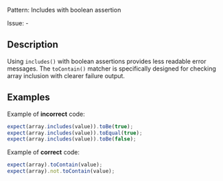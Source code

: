 Pattern: Includes with boolean assertion

Issue: -

## Description

Using `includes()` with boolean assertions provides less readable error messages. The `toContain()` matcher is specifically designed for checking array inclusion with clearer failure output.

## Examples

Example of **incorrect** code:
```javascript
expect(array.includes(value)).toBe(true);
expect(array.includes(value)).toEqual(true);
expect(array.includes(value)).toBe(false);
```

Example of **correct** code:
```javascript
expect(array).toContain(value);
expect(array).not.toContain(value);
```